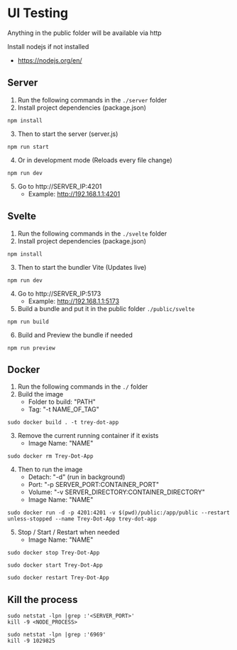 # UI Testing

Anything in the public folder will be available via http

Install nodejs if not installed
- https://nodejs.org/en/

## Server

1. Run the following commands in the `./server` folder
2. Install project dependencies (package.json)
```
npm install
```
3. Then to start the server (server.js)
```
npm run start
```
4. Or in development mode (Reloads every file change)
```
npm run dev
```
5. Go to http://SERVER_IP:4201
    - Example: http://192.168.1.1:4201

## Svelte

1. Run the following commands in the `./svelte` folder
2. Install project dependencies (package.json)
```
npm install
```
3. Then to start the bundler Vite (Updates live)
```
npm run dev
```
4. Go to http://SERVER_IP:5173
    - Example: http://192.168.1.1:5173
5. Build a bundle and put it in the public folder `./public/svelte`
```
npm run build
```
6. Build and Preview the bundle if needed
```
npm run preview
```

## Docker

1. Run the following commands in the `./` folder
2. Build the image
    - Folder to build: "PATH"
    - Tag: "-t NAME_OF_TAG"
```
sudo docker build . -t trey-dot-app
```
3. Remove the current running container if it exists
    - Image Name: "NAME"
```
sudo docker rm Trey-Dot-App
```
4. Then to run the image
    - Detach: "-d" (run in background)
    - Port: "-p SERVER_PORT:CONTAINER_PORT"
    - Volume: "-v SERVER_DIRECTORY:CONTAINER_DIRECTORY"
    - Image Name: "NAME"
```
sudo docker run -d -p 4201:4201 -v $(pwd)/public:/app/public --restart unless-stopped --name Trey-Dot-App trey-dot-app
```
5. Stop / Start / Restart when needed
    - Image Name: "NAME"
```
sudo docker stop Trey-Dot-App
```
```
sudo docker start Trey-Dot-App
```
```
sudo docker restart Trey-Dot-App
```

## Kill the process

```
sudo netstat -lpn |grep :'<SERVER_PORT>'
kill -9 <NODE_PROCESS>
```

```
sudo netstat -lpn |grep :'6969'
kill -9 1029825
```